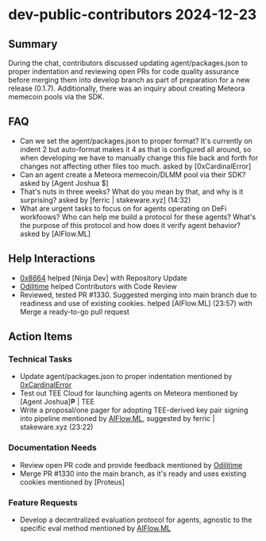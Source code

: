 # dev-public-contributors 2024-12-23

## Summary
During the chat, contributors discussed updating agent/packages.json to proper indentation and reviewing open PRs for code quality assurance before merging them into develop branch as part of preparation for a new release (0.1.7). Additionally, there was an inquiry about creating Meteora memecoin pools via the SDK.

## FAQ
- Can we set the agent/packages.json to proper format? It's currently on indent 2 but auto-format makes it 4 as that is configured all around, so when developing we have to manually change this file back and forth for changes not affecting other files too much. asked by [0xCardinalError]
- Can an agent create a Meteora memecoin/DLMM pool via their SDK? asked by [Agent Joshua $]
- That's nuts in three weeks? What do you mean by that, and why is it surprising? asked by [ferric | stakeware.xyz] (14:32)
- What are urgent tasks to focus on for agents operating on DeFi workfoows? Who can help me build a protocol for these agents? What's the purpose of this protocol and how does it verify agent behavior? asked by [AIFlow.ML]

## Help Interactions
- [0x8664](https://github.com/elizaOS/eliza) helped [Ninja Dev] with Repository Update
- [Odilitime](https://github.com/elizaOS/eliza) helped Contributors with Code Review
- Reviewed, tested PR #1330. Suggested merging into main branch due to readiness and use of existing cookies. helped [AIFlow.ML] (23:57) with Merge a ready-to-go pull request

## Action Items

### Technical Tasks
- Update agent/packages.json to proper indentation mentioned by [0xCardinalError](https://github.com/elizaOS/eliza)
- Test out TEE Cloud for launching agents on Meteora mentioned by [Agent Joshua]₱ | TEE
- Write a proposal/one pager for adopting TEE-derived key pair signing into pipeline mentioned by [AIFlow.ML](23:21), suggested by ferric | stakeware.xyz (23:22)

### Documentation Needs
- Review open PR code and provide feedback mentioned by [Odilitime](https://github.com/elizaOS/eliza)
- Merge PR #1330 into the main branch, as it's ready and uses existing cookies mentioned by [Proteus]

### Feature Requests
- Develop a decentralized evaluation protocol for agents, agnostic to the specific eval method mentioned by [AIFlow.ML](23:21-25)